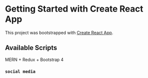 # Getting Started with Create React App

This project was bootstrapped with [Create React App](https://github.com/facebook/create-react-app).

## Available Scripts

MERN + Redux + Bootstrap 4

### `social media`
